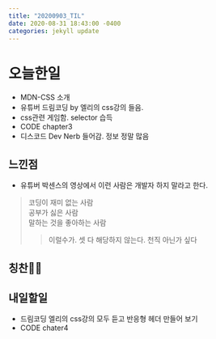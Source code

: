 ```yaml
---
title: "20200903_TIL"
date: 2020-08-31 18:43:00 -0400
categories: jekyll update
---
```


# 오늘한일

* MDN-CSS 소개
* 유튜버 드림코딩 by 엘리의 css강의 들음.
* css관련 게임함. selector 습득
* CODE chapter3
* 디스코드 Dev Nerb 들어감. 정보 정말 많음

## 느낀점
* 유튜버 박센스의 영상에서 이런 사람은 개발자 하지 말라고 한다. 
>코딩이 재미 없는 사람</br>
>공부가 싫은 사람</br>
>말하는 것을 좋아하는 사람</br>
>>이럴수가. 셋 다 해당하지 않는다. 천직 아닌가 싶다


## 칭찬👏👏


## 내일할일
* 드림코딩 엘리의 css강의 모두 듣고 반응형 헤더 만들어 보기
* CODE chater4
 

